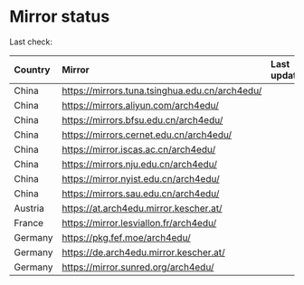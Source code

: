 <script src="./time.js"></script>
# Mirror status
Last check: <script type="text/javascript">localize(1723080828.4435937);</script>

|Country|Mirror|Last update|
|:------|:-----|:----------|
|China|https://mirrors.tuna.tsinghua.edu.cn/arch4edu/|<script type="text/javascript">localize(1723055892);</script>|
|China|https://mirrors.aliyun.com/arch4edu/|<script type="text/javascript">localize(1723055892);</script>|
|China|https://mirrors.bfsu.edu.cn/arch4edu/|<script type="text/javascript">localize(1723055892);</script>|
|China|https://mirrors.cernet.edu.cn/arch4edu/|<script type="text/javascript">localize(1723055892);</script>|
|China|https://mirror.iscas.ac.cn/arch4edu/|<script type="text/javascript">localize(1723055892);</script>|
|China|https://mirrors.nju.edu.cn/arch4edu/|<script type="text/javascript">localize(1722969279);</script>|
|China|https://mirror.nyist.edu.cn/arch4edu/|<script type="text/javascript">localize(1723012745);</script>|
|China|https://mirrors.sau.edu.cn/arch4edu/|<script type="text/javascript">localize(1723055892);</script>|
|Austria|https://at.arch4edu.mirror.kescher.at/|<script type="text/javascript">localize(1723055892);</script>|
|France|https://mirror.lesviallon.fr/arch4edu/|<script type="text/javascript">localize(1723012745);</script>|
|Germany|https://pkg.fef.moe/arch4edu/|<script type="text/javascript">localize(1723055892);</script>|
|Germany|https://de.arch4edu.mirror.kescher.at/|<script type="text/javascript">localize(1723055892);</script>|
|Germany|https://mirror.sunred.org/arch4edu/|<script type="text/javascript">localize(1723055892);</script>|

<script src="./tablefilter/tablefilter.js"></script>
<script src="./table.js"></script>